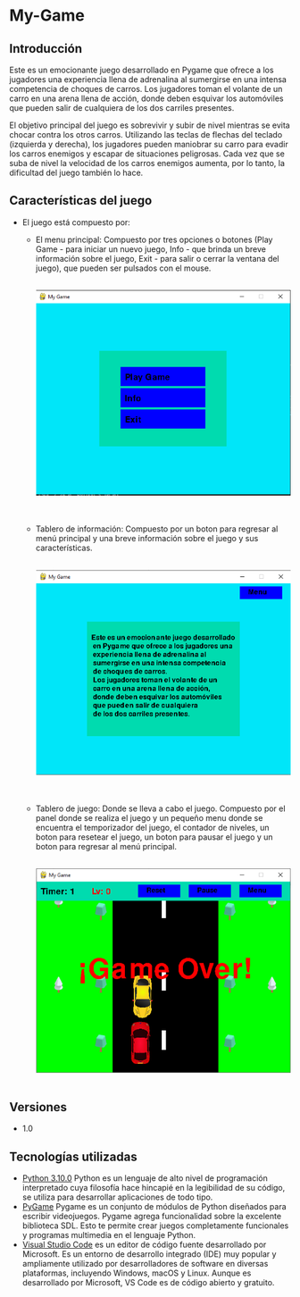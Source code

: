 # My-Game

## Introducción
Este es un emocionante juego desarrollado en Pygame que ofrece a los jugadores una experiencia llena de adrenalina al sumergirse en una intensa competencia de choques de carros. Los jugadores toman el volante de un carro en una arena llena de acción, donde deben esquivar los automóviles que pueden salir de cualquiera de los dos carriles presentes.

El objetivo principal del juego es sobrevivir y subir de nivel mientras se evita chocar contra los otros carros. Utilizando las teclas de flechas del teclado (izquierda y derecha), los jugadores pueden maniobrar su carro para evadir los carros enemigos y escapar de situaciones peligrosas. Cada vez que se suba de nivel la velocidad de los carros enemigos aumenta, por lo tanto, la dificultad del juego también lo hace.


## Características del juego
* El juego está compuesto por:
  - El menu principal: Compuesto por tres opciones o botones (Play Game - para iniciar un nuevo juego, Info - que brinda un breve información sobre el juego, Exit - para salir o cerrar la ventana del juego), que pueden ser pulsados con el mouse.

    <br>
    <div><img src="assets/images/menu.png"></div>
    <br>
    <br>

  - Tablero de información: Compuesto por un boton para regresar al menú principal y una breve información sobre el juego y sus características.

    <br>
    <div><img src="assets/images/info.png"></div>
    <br>
    <br>

  - Tablero de juego: Donde se lleva a cabo el juego. Compuesto por el panel donde se realiza el juego y un pequeño menu donde se encuentra el temporizador del juego, el contador de niveles, un boton para resetear el juego, un boton para pausar el juego y un boton para regresar al menú principal.

    <br>
    <div><img src="assets/images/game.png"></div>
    <br>


## Versiones
* 1.0

## Tecnologías utilizadas
* [Python 3.10.0](https://www.python.org/) Python es un lenguaje de alto nivel de programación interpretado cuya filosofía hace hincapié en la legibilidad de su código, se utiliza para desarrollar aplicaciones de todo tipo.
* [PyGame](https://www.pygame.org/) Pygame es un conjunto de módulos de Python diseñados para escribir videojuegos. Pygame agrega funcionalidad sobre la excelente biblioteca SDL. Esto te permite crear juegos completamente funcionales y programas multimedia en el lenguaje Python.
* [Visual Studio Code](https://code.visualstudio.com/) es un editor de código fuente desarrollado por Microsoft. Es un entorno de desarrollo integrado (IDE) muy popular y ampliamente utilizado por desarrolladores de software en diversas plataformas, incluyendo Windows, macOS y Linux. Aunque es desarrollado por Microsoft, VS Code es de código abierto y gratuito.

